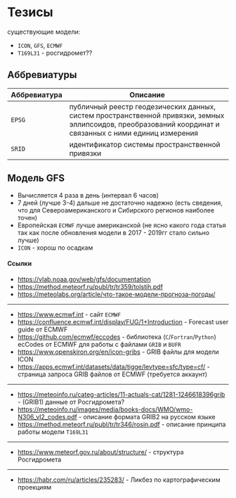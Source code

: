 # Тезисы

существующие модели: 
- `ICON`, `GFS`, `ECMWF`
- `Т169L31` - росгидромет??

## Аббревиатуры

|Аббревиатура|Описание|
|-|-|
|`EPSG`|публичный реестр геодезических данных, систем пространственной привязки, земных эллипсоидов, преобразований координат и связанных с ними единиц измерения|
|`SRID`|идентификатор системы пространственной привязки|

## Модель GFS

- Вычисляется 4 раза в день (интервал 6 часов)
- 7 дней (лучше 3-4) дальше не достаточно надежно (есть сведения, что для Североамериканского и Сибирского регионов наиболее точен)
- Европейская `ECMWF` лучше американской (не ясно какого года статья так как после обновления модели в 2017 - 2019гг стало сильно лучше)
- `ICON` - хорош по осадкам


#### Ссылки
 - https://vlab.noaa.gov/web/gfs/documentation
 - https://method.meteorf.ru/publ/tr/tr359/tolstih.pdf
 - https://meteolabs.org/article/что-такое-модели-прогноза-погоды/
---
- https://www.ecmwf.int - сайт `ECMWF`
- https://confluence.ecmwf.int/display/FUG/1+Introduction - Forecast user guide от ECMWF
- https://github.com/ecmwf/eccodes - библиотека (`C`/`Fortran`/`Python`) ecCodes от ECMWF для работы с файлами `GRIB` и `BUFR`
- https://www.openskiron.org/en/icon-gribs - GRIB файлы для модели ICON
- https://apps.ecmwf.int/datasets/data/tigge/levtype=sfc/type=cf/ - страница запроса GRIB файлов от ECMWF (требуется аккаунт)
---
 - https://meteoinfo.ru/categ-articles/11-actuals-cat/1281-1246618396grib - (GRIB1) данные от Росгидромета?
 - https://meteoinfo.ru/images/media/books-docs/WMO/wmo-N306_vI2_codes.pdf - описание формата GRIB2 на русском языке
 - https://method.meteorf.ru/publ/tr/tr346/rosin.pdf - описание принципа работы модели `Т169L31`
---
 - https://www.meteorf.gov.ru/about/structure/ - структура Росгидромета
---
 - https://habr.com/ru/articles/235283/ - Ликбез по картографическим проекциям
